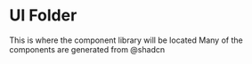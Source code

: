 # UI Folder
This is where the component library will be located
Many of the components are generated from @shadcn